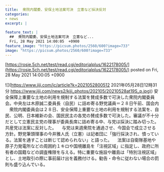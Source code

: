 ```yaml
---
title:  衆院内閣委、安保土地法案可決　立憲など採決反対  
categories:
- news
excerpt: |
  
feature_text: |
  ##  衆院内閣委、安保土地法案可決　立憲など...
  Fri, 28 May 2021 14:00:05  +0900
feature_image: "https://picsum.photos/2560/600?image=733"
image: "https://picsum.photos/2560/600?image=733"
---
```


[https://rosie.5ch.net/test/read.cgi/editorialplus/1622178005/](https://rosie.5ch.net/test/read.cgi/editorialplus/1622178005/)
posted on Fri, 28 May 2021 14:00:05  +0900

<!--more-->

![](https://www.jiji.com/jc/article?k=2021052800512 2021年05月28日12時31分 [https://www.jiji.com/news2/kiji_photos/202105/20210528at19S_p.jpg)](https://www.jiji.com/news2/kiji_photos/202105/20210528at19S_p.jpg)) 安全保障上重要な土地の利用を規制する法案を賛成多数で可決した衆院内閣委員会。中央左は木原誠二委員長（自民）に詰め寄る野党議員＝２８日午前、国会内 　衆院内閣委員会は２８日、安全保障上重要な土地の利用を規制する法案を、自民、公明、日本維新の会、国民民主の各党の賛成多数で可決した。審議が不十分だとして立憲民主党の理事が委員長席に詰め寄る中、与党は採決に踏み切った。共産党は法案に反対した。 　与党は来週衆院を通過させ、今国会で成立させる方針。野党筆頭理事の今井雅人氏（立憲）は記者団に「強行採決され、憤っている。法案を通すことは断じて認められない」と語った。 　法案は自衛隊基地や原子力発電所などの周囲約１キロや国境離島を「注視区域」に指定し、政府に所有者の国籍などの調査権限を与える。特に重要な施設や離島は「特別注視区域」とし、土地取引の際に事前届け出を義務付ける。勧告・命令に従わない場合の罰則も盛り込んでいる。
